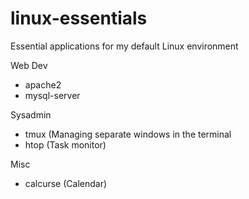 # linux-essentials
Essential applications for my default Linux environment


Web Dev

* apache2
* mysql-server

Sysadmin

* tmux (Managing separate windows in the terminal
* htop (Task monitor)

Misc

* calcurse (Calendar)
